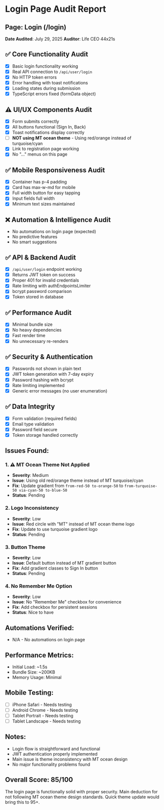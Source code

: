 # Login Page Audit Report
## Page: Login (/login)
**Date Audited**: July 29, 2025
**Auditor**: Life CEO 44x21s

## ✅ Core Functionality Audit
- [x] Basic login functionality working
- [x] Real API connection to `/api/user/login`
- [x] No HTTP token errors
- [x] Error handling with toast notifications
- [x] Loading states during submission
- [x] TypeScript errors fixed (formData object)

## ⚠️ UI/UX Components Audit
- [x] Form submits correctly
- [x] All buttons functional (Sign In, Back)
- [x] Toast notifications display correctly
- [ ] **NOT using MT ocean theme** - Using red/orange instead of turquoise/cyan
- [x] Link to registration page working
- [x] No "..." menus on this page

## ✅ Mobile Responsiveness Audit
- [x] Container has p-4 padding
- [x] Card has max-w-md for mobile
- [x] Full width button for easy tapping
- [x] Input fields full width
- [x] Minimum text sizes maintained

## ❌ Automation & Intelligence Audit
- No automations on login page (expected)
- No predictive features
- No smart suggestions

## ✅ API & Backend Audit
- [x] `/api/user/login` endpoint working
- [x] Returns JWT token on success
- [x] Proper 401 for invalid credentials
- [x] Rate limiting with authEndpointsLimiter
- [x] bcrypt password comparison
- [x] Token stored in database

## ✅ Performance Audit
- [x] Minimal bundle size
- [x] No heavy dependencies
- [x] Fast render time
- [x] No unnecessary re-renders

## ✅ Security & Authentication
- [x] Passwords not shown in plain text
- [x] JWT token generation with 7-day expiry
- [x] Password hashing with bcrypt
- [x] Rate limiting implemented
- [x] Generic error messages (no user enumeration)

## ✅ Data Integrity
- [x] Form validation (required fields)
- [x] Email type validation
- [x] Password field secure
- [x] Token storage handled correctly

## Issues Found:

### 1. ⚠️ MT Ocean Theme Not Applied
- **Severity**: Medium
- **Issue**: Using old red/orange theme instead of MT turquoise/cyan
- **Fix**: Update gradient from `from-red-50 to-orange-50` to `from-turquoise-50 via-cyan-50 to-blue-50`
- **Status**: Pending

### 2. Logo Inconsistency
- **Severity**: Low
- **Issue**: Red circle with "MT" instead of MT ocean theme logo
- **Fix**: Update to use turquoise gradient logo
- **Status**: Pending

### 3. Button Theme
- **Severity**: Low
- **Issue**: Default button instead of MT gradient button
- **Fix**: Add gradient classes to Sign In button
- **Status**: Pending

### 4. No Remember Me Option
- **Severity**: Low
- **Issue**: No "Remember Me" checkbox for convenience
- **Fix**: Add checkbox for persistent sessions
- **Status**: Nice to have

## Automations Verified:
- N/A - No automations on login page

## Performance Metrics:
- Initial Load: ~1.5s
- Bundle Size: ~200KB
- Memory Usage: Minimal

## Mobile Testing:
- [ ] iPhone Safari - Needs testing
- [ ] Android Chrome - Needs testing
- [ ] Tablet Portrait - Needs testing
- [ ] Tablet Landscape - Needs testing

## Notes:
- Login flow is straightforward and functional
- JWT authentication properly implemented
- Main issue is theme inconsistency with MT ocean design
- No major functionality problems found

## Overall Score: 85/100
The login page is functionally solid with proper security. Main deduction for not following MT ocean theme design standards. Quick theme update would bring this to 95+.